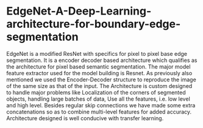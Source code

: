 # EdgeNet-A-Deep-Learning-architecture-for-boundary-edge-segmentation
EdgeNet is a modified ResNet with specifics for pixel to pixel base edge segmentation. It is a encoder decoder based architecture which qualifies as the architecture for pixel based semantic segmentation.  The major model feature extractor used for the model building is Resnet. As previously also mentioned we used the Encoder-Decoder structure to reproduce the image of the same size as that of the input.  The Architecture is custom designed to handle major problems like Localization of the corners of segmented objects, handling large batches of data, Use all the features, i.e. low level and high level.  Besides regular skip connections we have made some extra concatenations so as to combine multi-level features for added accuracy.  Architecture designed is well conducive with transfer learning.
